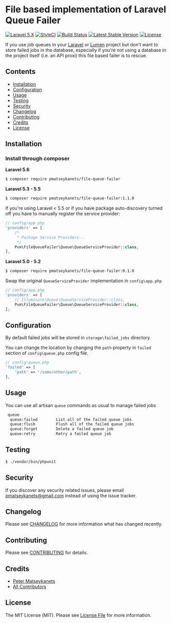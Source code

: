 # File based implementation of Laravel Queue Failer

[![Laravel 5.X](https://img.shields.io/badge/Laravel-5.X-orange.svg)](http://laravel.com)
[![StyleCI](https://styleci.io/repos/40268759/shield)](https://styleci.io/repos/40268759)
[![Build Status](https://travis-ci.org/pmatseykanets/file-queue-failer.svg)](https://travis-ci.org/pmatseykanets/file-queue-failer)
[![Latest Stable Version](https://poser.pugx.org/pmatseykanets/file-queue-failer/v/stable)](https://packagist.org/packages/pmatseykanets/file-queue-failer)
[![License](https://poser.pugx.org/pmatseykanets/file-queue-failer/license)](https://packagist.org/packages/pmatseykanets/file-queue-failer)

If you use job queues in your [Laravel](http://laravel.com) or [Lumen](http://lumen.laravel.com) project 
but don't want to store failed jobs in the database, especially if you're not using a database 
in the project itself (i.e. an API proxi) this file based failer is to rescue.

## Contents

- [Installation](#installation)
- [Configuration](#configuration)
- [Usage](#usage)
- [Testing](#testing)
- [Security](#security)
- [Changelog](#changelog)
- [Contributing](#contributing)
- [Credits](#credits)
- [License](#license)

## Installation

### Install through composer

**Laravel 5.6**

```bash
$ composer require pmatseykanets/file-queue-failer
```

**Laravel 5.3 - 5.5**

```bash
$ composer require pmatseykanets/file-queue-failer:1.1.0
```

If you're using Laravel < 5.5 or if you have package auto-discovery turned off you have to manually register the service provider:

```php
// config/app.php
'providers' => [
    /*
     * Package Service Providers...
     */
    Pvm\FileQueueFailer\Queue\QueueServiceProvider::class,
],
```

**Laravel 5.0 - 5.2**

```bash
$ composer require pmatseykanets/file-queue-failer:0.1.0
```

Swap the original `QueueServiceProvider` implementation in `config\app.php`  

```php
// config/app.php
'providers' => [
    // Illuminate\Queue\QueueServiceProvider::class,
    Pvm\FileQueueFailer\Queue\QueueServiceProvider::class,
];
```

## Configuration

By default failed jobs will be stored in `storage\failed_jobs` directory.

You can change the location by changing the `path` property in `failed` section of `config\queue.php` config file.

```php
// config\queue.php
'failed' => [
    'path' => '/some/other/path',
],
```

## Usage

You can use all artisan `queue` commands as usual to manage failed jobs

```bash
 queue
  queue:failed        List all of the failed queue jobs
  queue:flush         Flush all of the failed queue jobs
  queue:forget        Delete a failed queue job
  queue:retry         Retry a failed queue job
```

## Testing

``` bash
$ ./vendor/bin/phpunit
```

## Security

If you discover any security related issues, please email pmatseykanets@gmail.com instead of using the issue tracker.

## Changelog

Please see [CHANGELOG](CHANGELOG.md) for more information what has changed recently.

## Contributing

Please see [CONTRIBUTING](CONTRIBUTING.md) for details.

## Credits

- [Peter Matseykanets](https://github.com/pmatseykanets)
- [All Contributors](../../contributors)

## License

The MIT License (MIT). Please see [License File](LICENSE.md) for more information.
